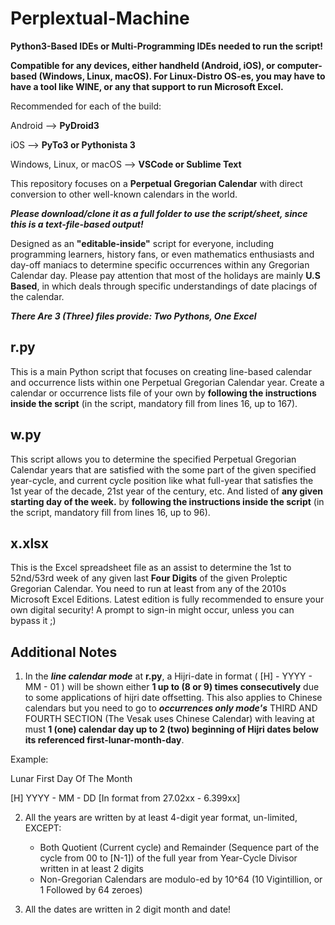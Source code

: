 # Perplextual-Machine

**Python3-Based IDEs or Multi-Programming IDEs needed to run the script!**

**Compatible for any devices, either handheld (Android, iOS), or computer-based (Windows, Linux, macOS). For Linux-Distro OS-es, you may have to have a tool like WINE, or any that support to run Microsoft Excel.**

Recommended for each of the build:

Android --> **PyDroid3**

iOS --> **PyTo3 or Pythonista 3**

Windows, Linux, or macOS --> **VSCode or Sublime Text**






This repository focuses on a **Perpetual Gregorian Calendar** with direct conversion to other well-known calendars in the world.

**_Please download/clone it as a full folder to use the script/sheet, since this is a text-file-based output!_**

Designed as an **"editable-inside"** script for everyone, including programming learners, history fans, or even mathematics enthusiasts and day-off maniacs to determine specific occurrences within any Gregorian Calendar day. Please pay attention that most of the holidays are mainly **U.S Based**, in which deals through specific understandings of date placings of the calendar.


***There Are 3 (Three) files provide: Two Pythons, One Excel***

## r.py

This is a main Python script that focuses on creating line-based calendar and occurrence lists within one Perpetual Gregorian Calendar year. Create a calendar or occurrence lists file of your own by **following the instructions inside the script** (in the script, mandatory fill from lines 16, up to 167).

## w.py

This script allows you to determine the specified Perpetual Gregorian Calendar years that are satisfied with the some part of the given specified year-cycle, and current cycle position like what full-year that satisfies the 1st year of the decade, 21st year of the century, etc. And listed of **any given starting day of the week.** by **following the instructions inside the script** (in the script, mandatory fill from lines 16, up to 96).

## x.xlsx

This is the Excel spreadsheet file as an assist to determine the 1st to 52nd/53rd week of any given last **Four Digits** of the given Proleptic Gregorian Calendar. You need to run at least from any of the 2010s Microsoft Excel Editions. Latest edition is fully recommended to ensure your own digital security! A prompt to sign-in might occur, unless you can bypass it ;)







## Additional Notes

1. In the _**line calendar mode**_ at **r.py**, a Hijri-date in format ( [H] - YYYY - MM - 01 ) will be shown either **1 up to (8 or 9) times consecutively** due to some applications of hijri date offsetting. This also applies to Chinese calendars but you need to go to _**occurrences only mode's**_ THIRD AND FOURTH SECTION (The Vesak uses Chinese Calendar) with leaving at must **1 (one) calendar day up to 2 (two) beginning of Hijri dates below its referenced first-lunar-month-day**.

  Example:

  Lunar First Day Of The Month
  
  [H] YYYY - MM - DD [In format from 27.02xx - 6.399xx]
  

2. All the years are written by at least 4-digit year format, un-limited, EXCEPT:

   - Both Quotient (Current cycle) and Remainder (Sequence part of the cycle from 00 to [N-1]) of the full year from Year-Cycle Divisor written in at least 2 digits
   - Non-Gregorian Calendars are modulo-ed by 10^64 (10 Vigintillion, or 1 Followed by 64 zeroes)

3. All the dates are written in 2 digit month and date!
